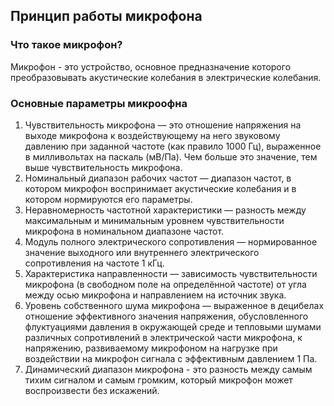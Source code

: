 ## Принцип работы микрофона
### Что такое микрофон?
Микрофон - это устройство, основное предназначение которого преобразовывать акустические колебания в электрические колебания.
### Основные параметры микроофна
1. Чувствительность микрофона — это отношение напряжения на выходе микрофона к воздействующему на него звуковому давлению при заданной частоте (как правило 1000 Гц), выраженное в милливольтах на паскаль (мВ/Па). Чем больше это значение, тем выше чувствительность микрофона.
2. Номинальный диапазон рабочих частот — диапазон частот, в котором микрофон воспринимает акустические колебания и в котором нормируются его параметры.
3. Неравномерность частотной характеристики — разность между максимальным и минимальным уровнем чувствительности микрофона в номинальном диапазоне частот.
4. Модуль полного электрического сопротивления — нормированное значение выходного или внутреннего электрического сопротивления на частоте 1 кГц.
5. Характеристика направленности — зависимость чувствительности микрофона (в свободном поле на определённой частоте) от угла между осью микрофона и направлением на источник звука.
6. Уровень собственного шума микрофона — выраженное в децибелах отношение эффективного значения напряжения, обусловленного флуктуациями давления в окружающей среде и тепловыми шумами различных сопротивлений в электрической части микрофона, к напряжению, развиваемому микрофоном на нагрузке при воздействии на микрофон сигнала с эффективным давлением 1 Па.
7. Динамический диапазон микрофона - это разность между самым тихим сигналом и самым громким, который микрофон может воспроизвести без искажений.
